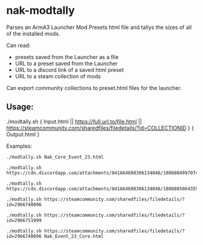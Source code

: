 # nak-modtally

Parses an ArmA3 Launcher Mod Presets html file and tallys the sizes of all of the installed mods.

Can read:
- presets saved from the Launcher as a file
- URL to a preset saved from the Launcher
- URL to a discord link of a saved html preset
- URL to a steam collection of mods

Can export community collections to preset.html files for the launcher.

## Usage:

./modtally.sh { Input.html || https://full.url.to/file.html || https://steamcommunity.com/sharedfiles/filedetails/?id=COLLECTIONID } { Output.html }

Examples:
```
./modtally.sh Nak_Core_Event_23.html
```
```
./modtally.sh https://cdn.discordapp.com/attachments/841664698306134046/1086804997074853919/Nak_Core_Event_22.html
```
```
./modtally.sh https://cdn.discordapp.com/attachments/841664698306134046/1086805064355692674/Nak_OptionalCore_22.html
```
```
./modtally.sh https://steamcommunity.com/sharedfiles/filedetails/?id=2966740096
```
```
./modtally.sh https://steamcommunity.com/sharedfiles/filedetails/?id=2966751999
```
```
./modtally.sh https://steamcommunity.com/sharedfiles/filedetails/?id=2966740096 Nak_Event_23_Core.html
```
